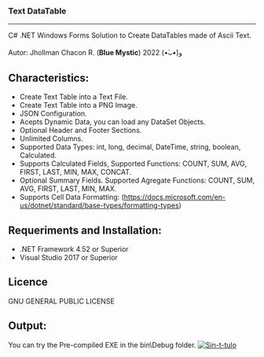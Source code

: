 ### Text DataTable
-------------
C# .NET Windows Forms Solution to Create DataTables made of Ascii Text.</br></br>
Autor:          Jhollman Chacon R. (**Blue Mystic**) 2022 (•̀ᴗ•́)و 

Characteristics:
-------------

- Create Text Table into a Text File.
- Create Text Table into a PNG Image.
- JSON Configuration.
- Acepts Dynamic Data, you can load any DataSet Objects.
- Optional Header and Footer Sections.
- Unlimited Columns.
- Supported Data Types: int, long, decimal, DateTime, string, boolean, Calculated.
- Supports Calculated Fields, Supported Functions: COUNT, SUM, AVG, FIRST, LAST, MIN, MAX, CONCAT.
- Optional Summary Fields. Supported Agregate Functions: COUNT, SUM, AVG, FIRST, LAST, MIN, MAX.
- Supports Cell Data Formatting: (https://docs.microsoft.com/en-us/dotnet/standard/base-types/formatting-types)

Requeriments and Installation:
-------------

- .NET Framework 4.52 or Superior
- Visual Studio 2017 or Superior

Licence
-------------
GNU GENERAL PUBLIC LICENSE
 
Output:
-------------
You can try the Pre-compiled EXE in the bin\Debug folder.
<a href="https://ibb.co/YyRmr8h"><img src="https://i.ibb.co/qWyKZ9p/Sin-t-tulo.png" alt="Sin-t-tulo" border="0" target="_blank"></a>
